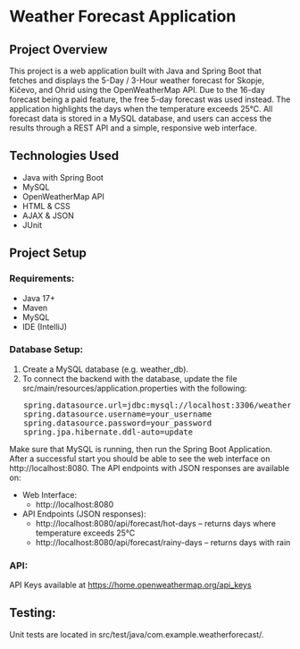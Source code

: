 # Weather Forecast Application

## Project Overview

This project is a web application built with Java and Spring Boot that fetches and displays the 5-Day / 3-Hour weather forecast for Skopje, Kičevo, and Ohrid using the OpenWeatherMap API.
Due to the 16-day forecast being a paid feature, the free 5-day forecast was used instead. The application highlights the days when the temperature exceeds 25°C. All forecast data is stored in a MySQL database, and users can access the results through a REST API and a simple, responsive web interface. 

## Technologies Used

-	Java with Spring Boot
-	MySQL
-	OpenWeatherMap API
-	HTML & CSS
-	AJAX & JSON
-	JUnit 

## Project Setup

### Requirements:
-	Java 17+
-	Maven
-	MySQL
-	IDE (IntelliJ)

### Database Setup:

1. Create a MySQL database (e.g. weather_db).
2. To connect the backend with the database, update the file src/main/resources/application.properties with the following:
<pre lang="markdown">   spring.datasource.url=jdbc:mysql://localhost:3306/weather_db 
   spring.datasource.username=your_username 
   spring.datasource.password=your_password 
   spring.jpa.hibernate.ddl-auto=update</pre>

Make sure that MySQL is running, then run the Spring Boot Application. After a successful start you should be able to see the web interface on http://localhost:8080. The API endpoints with JSON responses are available on:
- Web Interface:
  - http://localhost:8080
- API Endpoints (JSON responses):
   - http://localhost:8080/api/forecast/hot-days – returns days where temperature exceeds 25°C
   - http://localhost:8080/api/forecast/rainy-days – returns days with rain



### API:
API Keys available at https://home.openweathermap.org/api_keys


## Testing:
Unit tests are located in src/test/java/com.example.weatherforecast/.
